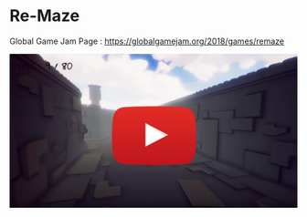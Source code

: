 # Re-Maze
Global Game Jam Page : https://globalgamejam.org/2018/games/remaze

[![IMAGE ALT TEXT HERE](https://github.com/Fangh/Re-Maze/blob/master/trailerimg.png)](https://www.youtube.com/watch?v=xVjofWxkjT0)
